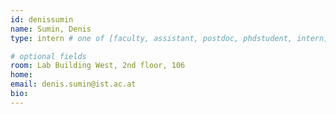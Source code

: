```yaml
---
id: denissumin
name: Sumin, Denis
type: intern # one of [faculty, assistant, postdoc, phdstudent, intern]

# optional fields
room: Lab Building West, 2nd floor, 106
home: 
email: denis.sumin@ist.ac.at
bio:
---
```

